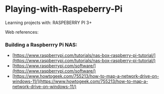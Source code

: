 # Playing-with-Raspeberry-Pi

Learning projects with: 
RASPEBERRY PI 3+

Web references: 

### Building a Raspberrry Pi NAS:

+ [https://www.raspberrypi.com/tutorials/nas-box-raspberry-pi-tutorial/](https://www.raspberrypi.com/tutorials/nas-box-raspberry-pi-tutorial/)
+ [https://www.raspberrypi.com/software/](https://www.raspberrypi.com/software/)
+ [https://www.howtogeek.com/755213/how-to-map-a-network-drive-on-windows-11/](https://www.howtogeek.com/755213/how-to-map-a-network-drive-on-windows-11/)
